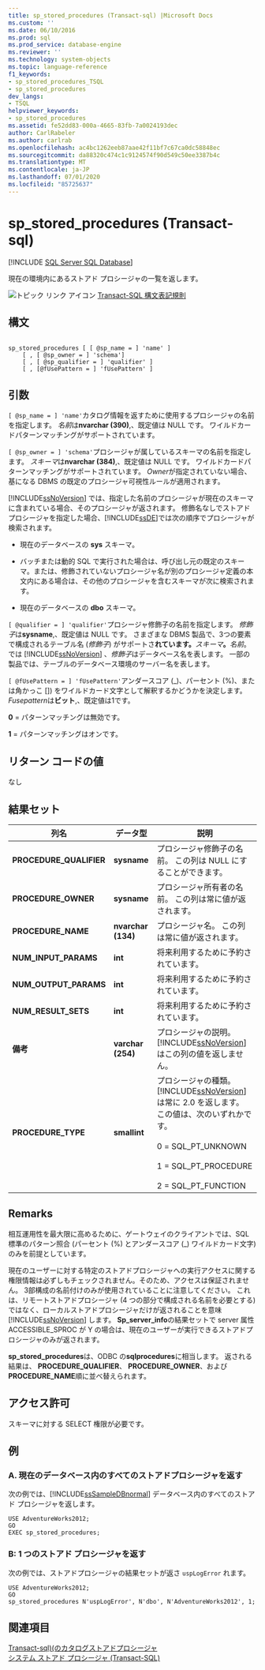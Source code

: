 ```yaml
---
title: sp_stored_procedures (Transact-sql) |Microsoft Docs
ms.custom: ''
ms.date: 06/10/2016
ms.prod: sql
ms.prod_service: database-engine
ms.reviewer: ''
ms.technology: system-objects
ms.topic: language-reference
f1_keywords:
- sp_stored_procedures_TSQL
- sp_stored_procedures
dev_langs:
- TSQL
helpviewer_keywords:
- sp_stored_procedures
ms.assetid: fe52dd83-000a-4665-83fb-7a0024193dec
author: CarlRabeler
ms.author: carlrab
ms.openlocfilehash: ac4bc1262eeb87aae42f11bf7c67ca0dc58848ec
ms.sourcegitcommit: da88320c474c1c9124574f90d549c50ee3387b4c
ms.translationtype: MT
ms.contentlocale: ja-JP
ms.lasthandoff: 07/01/2020
ms.locfileid: "85725637"
---
```

# <a name="sp_stored_procedures-transact-sql"></a>sp_stored_procedures (Transact-sql)

[!INCLUDE [SQL Server SQL Database](../../includes/applies-to-version/sql-asdb.md)]

  現在の環境内にあるストアド プロシージャの一覧を返します。  
  
 ![トピック リンク アイコン](../../database-engine/configure-windows/media/topic-link.gif "トピック リンク アイコン") [Transact-SQL 構文表記規則](../../t-sql/language-elements/transact-sql-syntax-conventions-transact-sql.md)  
  
## <a name="syntax"></a>構文  
  
```  
  
sp_stored_procedures [ [ @sp_name = ] 'name' ]   
    [ , [ @sp_owner = ] 'schema']   
    [ , [ @sp_qualifier = ] 'qualifier' ]  
    [ , [@fUsePattern = ] 'fUsePattern' ]  
```  
  
## <a name="arguments"></a>引数  
`[ @sp_name = ] 'name'`カタログ情報を返すために使用するプロシージャの名前を指定します。 *名前*は**nvarchar (390)**,、既定値は NULL です。 ワイルドカードパターンマッチングがサポートされています。  
  
`[ @sp_owner = ] 'schema'`プロシージャが属しているスキーマの名前を指定します。 *スキーマ*は**nvarchar (384)**,、既定値は NULL です。 ワイルドカードパターンマッチングがサポートされています。 *Owner*が指定されていない場合、基になる DBMS の既定のプロシージャ可視性ルールが適用されます。  
  
 [!INCLUDE[ssNoVersion](../../includes/ssnoversion-md.md)] では、指定した名前のプロシージャが現在のスキーマに含まれている場合、そのプロシージャが返されます。 修飾名なしでストアド プロシージャを指定した場合、[!INCLUDE[ssDE](../../includes/ssde-md.md)]では次の順序でプロシージャが検索されます。  
  
-   現在のデータベースの **sys** スキーマ。  
  
-   バッチまたは動的 SQL で実行された場合は、呼び出し元の既定のスキーマ。または、修飾されていないプロシージャ名が別のプロシージャ定義の本文内にある場合は、その他のプロシージャを含むスキーマが次に検索されます。  
  
-   現在のデータベースの **dbo** スキーマ。  
  
`[ @qualifier = ] 'qualifier'`プロシージャ修飾子の名前を指定します。 *修飾子*は**sysname**,、既定値は NULL です。 さまざまな DBMS 製品で、3つの要素で構成されるテーブル名 (_修飾子_) がサポートさ**れています。**_スキーマ_**。**_名前_。 では [!INCLUDE[ssNoVersion](../../includes/ssnoversion-md.md)] 、*修飾子*はデータベース名を表します。 一部の製品では、テーブルのデータベース環境のサーバー名を表します。  
  
`[ @fUsePattern = ] 'fUsePattern'`アンダースコア (_)、パーセント (%)、または角かっこ []) をワイルドカード文字として解釈するかどうかを決定します。 *Fusepattern*は**ビット**,、既定値は1です。  
  
 **0** = パターンマッチングは無効です。  
  
 **1** = パターンマッチングはオンです。  
  
## <a name="return-code-values"></a>リターン コードの値  
 なし  
  
## <a name="result-sets"></a>結果セット  
  
|列名|データ型|説明|  
|-----------------|---------------|-----------------|  
|**PROCEDURE_QUALIFIER**|**sysname**|プロシージャ修飾子の名前。 この列は NULL にすることができます。|  
|**PROCEDURE_OWNER**|**sysname**|プロシージャ所有者の名前。 この列は常に値が返されます。|  
|**PROCEDURE_NAME**|**nvarchar (134)**|プロシージャ名。 この列は常に値が返されます。|  
|**NUM_INPUT_PARAMS**|**int**|将来利用するために予約されています。|  
|**NUM_OUTPUT_PARAMS**|**int**|将来利用するために予約されています。|  
|**NUM_RESULT_SETS**|**int**|将来利用するために予約されています。|  
|**備考**|**varchar (254)**|プロシージャの説明。 [!INCLUDE[ssNoVersion](../../includes/ssnoversion-md.md)]はこの列の値を返しません。|  
|**PROCEDURE_TYPE**|**smallint**|プロシージャの種類。 [!INCLUDE[ssNoVersion](../../includes/ssnoversion-md.md)] は常に 2.0 を返します。 この値は、次のいずれかです。<br /><br /> 0 = SQL_PT_UNKNOWN<br /><br /> 1 = SQL_PT_PROCEDURE<br /><br /> 2 = SQL_PT_FUNCTION|  
  
## <a name="remarks"></a>Remarks  
 相互運用性を最大限に高めるために、ゲートウェイのクライアントでは、SQL 標準のパターン照合 (パーセント (%) とアンダースコア (_) ワイルドカード文字) のみを前提としています。  
  
 現在のユーザーに対する特定のストアドプロシージャへの実行アクセスに関する権限情報は必ずしもチェックされません。そのため、アクセスは保証されません。 3部構成の名前付けのみが使用されていることに注意してください。 これは、リモートストアドプロシージャ (4 つの部分で構成される名前を必要とする) ではなく、ローカルストアドプロシージャだけが返されることを意味 [!INCLUDE[ssNoVersion](../../includes/ssnoversion-md.md)] します。 **Sp_server_info**の結果セットで server 属性 ACCESSIBLE_SPROC が Y の場合は、現在のユーザーが実行できるストアドプロシージャのみが返されます。  
  
 **sp_stored_procedures**は、ODBC の**sqlprocedures**に相当します。 返される結果は、 **PROCEDURE_QUALIFIER**、 **PROCEDURE_OWNER**、および**PROCEDURE_NAME**順に並べ替えられます。  
  
## <a name="permissions"></a>アクセス許可  
 スキーマに対する SELECT 権限が必要です。  
  
## <a name="examples"></a>例  
  
### <a name="a-returning-all-stored-procedures-in-the-current-database"></a>A. 現在のデータベース内のすべてのストアドプロシージャを返す  
 次の例では、[!INCLUDE[ssSampleDBnormal](../../includes/sssampledbnormal-md.md)] データベース内のすべてのストアド プロシージャを返します。  
  
```  
USE AdventureWorks2012;  
GO  
EXEC sp_stored_procedures;  
```  
  
### <a name="b-returning-a-single-stored-procedure"></a>B: 1 つのストアド プロシージャを返す  
 次の例では、ストアドプロシージャの結果セットが返さ `uspLogError` れます。  
  
```  
USE AdventureWorks2012;  
GO  
sp_stored_procedures N'uspLogError', N'dbo', N'AdventureWorks2012', 1;  
```  
  
## <a name="see-also"></a>関連項目  
 [Transact-sql&#41;&#40;のカタログストアドプロシージャ](../../relational-databases/system-stored-procedures/catalog-stored-procedures-transact-sql.md)   
 [システム ストアド プロシージャ &#40;Transact-SQL&#41;](../../relational-databases/system-stored-procedures/system-stored-procedures-transact-sql.md)  
  
  
